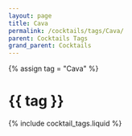 ```yaml
---
layout: page
title: Cava
permalink: /cocktails/tags/Cava/
parent: Cocktails Tags
grand_parent: Cocktails
---
```

{% assign tag = "Cava" %}
# {{ tag }}
{% include cocktail_tags.liquid %}